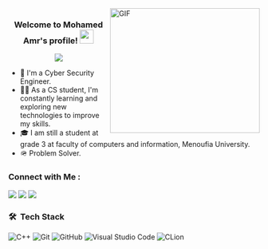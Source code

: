   <img align="right" alt="GIF" src="https://github.com/abhisheknaiidu/abhisheknaiidu/blob/master/code.gif?raw=true" width="300" height="250" />


<h3 align="center">
  Welcome to Mohamed Amr's profile!
  <img src="https://media.giphy.com/media/hvRJCLFzcasrR4ia7z/giphy.gif" width="28">
</h3>

<!-- Typing SVG by DenverCoder1 - https://github.com/DenverCoder1/readme-typing-svg -->
<p align="center">
  <a href="https://github.com/DenverCoder1/readme-typing-svg"><img src="https://readme-typing-svg.herokuapp.com/?lines=Software%20Engineer;Always%20learning%20new%20things&font=Fira%20Code&center=true&width=440&height=45&color=f75c7e&vCenter=true&size=22"></a>
</p> 

- 🏢 I'm a Cyber Security Engineer.
- 👨‍💻 As a CS student, I'm constantly learning and exploring new technologies to improve my skills.
- 🎓 I am still a student at grade 3 at faculty of computers and information, Menoufia University.
- 🪖 Problem Solver.

### Connect with Me :

<a href="https://www.linkedin.com/in/mohamed-amr-068403276/" target="_blank"><img src="https://img.shields.io/badge/-Mohamed%20Amr-0077B5?style=for-the-badge&logo=Linkedin&logoColor=white"/></a>
<a href="https://web.facebook.com/profile.php?id=100048584476158" target="_blank"><img src="https://img.shields.io/badge/-Mohamed%20Amr-0077B5?style=for-the-badge&logo=facebook&logoColor=white"/></a>
<a href="https://github.com/Mohamed-Amr-1510" target="_blank"><img src="https://img.shields.io/badge/-Mohamed%20Amr-0077B5?style=for-the-badge&logo=github&logoColor=black"/></a>


### 🛠 &nbsp;Tech Stack
![C++](https://img.shields.io/badge/C++-00599C?style=for-the-badge&logo=c%2B%2B&logoColor=white)
![Git](https://img.shields.io/badge/Git-F05032?style=for-the-badge&logo=git&logoColor=white)
![GitHub](https://img.shields.io/badge/GitHub-181717?style=for-the-badge&logo=github&logoColor=white)
![Visual Studio Code](https://img.shields.io/badge/Visual%20Studio%20Code-007ACC?style=for-the-badge&logo=visualstudiocode&logoColor=white)
![CLion](https://img.shields.io/badge/CLion-000000?style=for-the-badge&logo=clion&logoColor=white)






